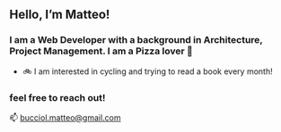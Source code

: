 ## Hello, I’m Matteo! 


### I am a Web Developer with a background in Architecture, Project Management. I am a Pizza lover 🍕

- 🚲 I am interested in cycling and trying to read a book every month!


### feel free to reach out! 
📫 bucciol.matteo@gmail.com


<!---
matteobu/matteobu is a ✨ special ✨ repository because its `README.md` (this file) appears on your GitHub profile.
You can click the Preview link to take a look at your changes.
--->
